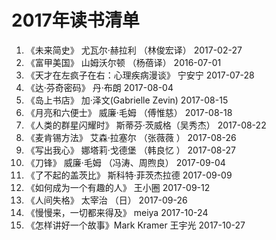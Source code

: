 # 2017年读书清单

1. 《未来简史》  尤瓦尔·赫拉利 （林俊宏译）    2017-02-27  
2. 《富甲美国》 山姆沃尔顿 （杨蓓译）          2016-07-01  
3. 《天才在左疯子在右：心理疾病漫谈》 宁安宁    2017-07-28  
4. 《达·芬奇密码》 丹·布朗                   2017-08-04  
5. 《岛上书店》 加·泽文(Gabrielle Zevin)    2017-08-15  
6. 《月亮和六便士》 威廉·毛姆 （傅惟慈）       2017-08-18  
7. 《人类的群星闪耀时》 斯蒂芬·茨威格（吴秀杰） 2017-08-22  
8. 《麦肯锡方法》 艾森·拉塞尔 （张薇薇 ）      2017-08-26  
9. 《写出我心》 娜塔莉·戈德堡 （韩良忆 ）      2017-08-27  
10. 《刀锋》 威廉·毛姆 （冯涛、周煦良）       2017-09-04  
11. 《了不起的盖茨比》 斯科特·菲茨杰拉德       2017-09-09  
12. 《如何成为一个有趣的人》 王小圈           2017-09-12  
13. 《人间失格》  太宰治 （日）              2017-09-26  
14. 《慢慢来，一切都来得及》 meiya           2017-10-24  
15. 《怎样讲好一个故事》Mark Kramer 王宇光   2017-10-27  



